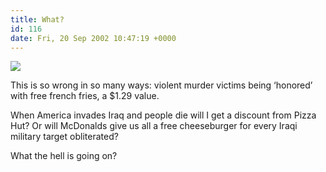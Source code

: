 ```yaml
---
title: What?
id: 116
date: Fri, 20 Sep 2002 10:47:19 +0000
---
```


![](http://www.gregstorey.com/airbag/images/freefries.gif)  

This is so wrong in so many ways: violent murder victims being ‘honored’ with free french fries, a $1.29 value.  

When America invades Iraq and people die will I get a discount from Pizza Hut? Or will McDonalds give us all a free cheeseburger for every Iraqi military target obliterated?  

What the hell is going on?





